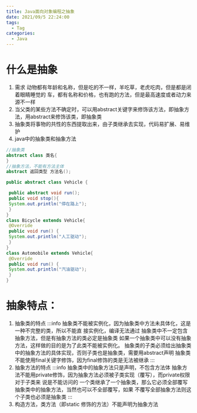 ```yaml
---
title: Java⾯向对象编程之抽象
date: 2021/09/5 22:24:00
tags:
  - Tag
categories:
  - Java
---
```


# 什么是抽象
1. 需求
动物都有年龄和名称，但是吃的不⼀样，⽺吃草，⽼⻁吃⾁，但是都是闭着眼睛睡觉的
⻋，都有名称和价格，也有跑的⽅法，但是最⾼速度或者动⼒来源不⼀样
2. 当⽗类的某些⽅法不确定时，可以⽤abstract关键字来修饰该⽅法，即抽象⽅法，⽤abstract来修饰该类，即抽象类
3. 抽象类将事物的共性的东⻄提取出来，由⼦类继承去实现，代码易扩展、易维护
4. java中的抽象类和抽象⽅法
```java
//抽象类
abstract class 类名{
}
//抽象⽅法，不能有⽅法主体
abstract 返回类型 ⽅法名();
```
```java
public abstract class Vehicle {

 public abstract void run();
 public void stop(){
 System.out.println("停在路上");
 }
}
class Bicycle extends Vehicle{
 @Override
 public void run() {
 System.out.println("⼈⼯驱动");
 }
}
class Automobile extends Vehicle{
 @Override
 public void run() {
 System.out.println("汽油驱动");
 }
}
```
# 抽象特点：
1. 抽象类的特点
:::info
抽象类不能被实例化，因为抽象类中⽅法未具体化，这是⼀种不完整的类，所以不能直
接实例化，编译⽆法通过
抽象类中不⼀定包含抽象⽅法，但是有抽象⽅法的类必定是抽象类
如果⼀个抽象类中可以没有抽象⽅法，这样做的⽬的是为了此类不能被实例化。
抽象类的⼦类必须给出抽象类中的抽象⽅法的具体实现，否则⼦类也是抽象类，需要⽤abstract声明
抽象类不能使⽤final关键字修饰，因为final修饰的类是⽆法被继承
:::
2. 抽象⽅法的特点
:::info
抽象类中的抽象⽅法只是声明，不包含⽅法体
抽象⽅法不能⽤private修饰，因为抽象⽅法必须被⼦类实现（覆写），⽽private权限
对于⼦类来 说是不能访问的
⼀个类继承了⼀个抽象类，那么它必须全部覆写抽象类中的抽象⽅法，当然也可以不全部覆写，如果 不覆写全部抽象⽅法则这个⼦类也必须是抽象类
:::
3. 构造⽅法，类⽅法（即static 修饰的⽅法）不能声明为抽象⽅法
